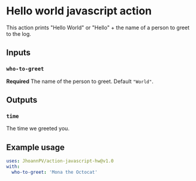 # Hello world javascript action

This action prints "Hello World" or "Hello" + the name of a person to greet to the log.

## Inputs

### `who-to-greet`

**Required** The name of the person to greet. Default `"World"`.

## Outputs

### `time`

The time we greeted you.

## Example usage

```yaml
uses: JhoannPV/action-javascript-hw@v1.0
with:
  who-to-greet: 'Mona the Octocat'
```